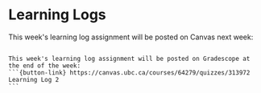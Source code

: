 # Learning Logs

This week's learning log assignment will be posted on Canvas next week:

````{card}

This week's learning log assignment will be posted on Gradescope at the end of the week:
```{button-link} https://canvas.ubc.ca/courses/64279/quizzes/313972
Learning Log 2
```
````
